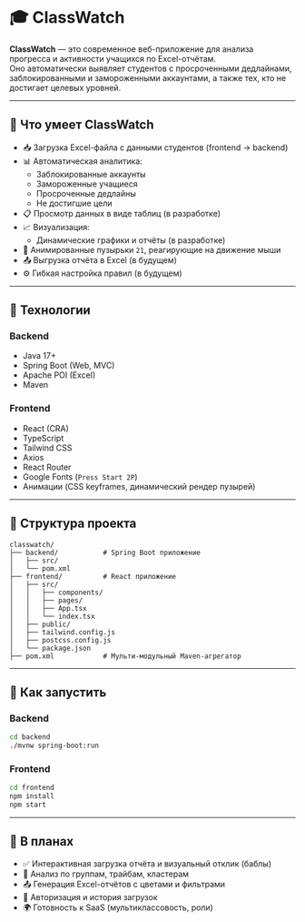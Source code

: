 
# 🎓 ClassWatch

**ClassWatch** — это современное веб-приложение для анализа прогресса и активности учащихся по Excel-отчётам.  
Оно автоматически выявляет студентов с просроченными дедлайнами, заблокированными и замороженными аккаунтами, а также тех, кто не достигает целевых уровней.

---

## 🚀 Что умеет ClassWatch

- 📥 Загрузка Excel-файла с данными студентов (frontend → backend)
- 📊 Автоматическая аналитика:
  - Заблокированные аккаунты
  - Замороженные учащиеся
  - Просроченные дедлайны
  - Не достигшие цели
- 📋 Просмотр данных в виде таблиц (в разработке)
- 📈 Визуализация:
  - Динамические графики и отчёты (в разработке)
- 🫧 Анимированные пузырьки `21`, реагирующие на движение мыши
- 📤 Выгрузка отчёта в Excel (в будущем)
- ⚙️ Гибкая настройка правил (в будущем)

---

## 🧠 Технологии

### Backend
- Java 17+
- Spring Boot (Web, MVC)
- Apache POI (Excel)
- Maven

### Frontend
- React (CRA)
- TypeScript
- Tailwind CSS
- Axios
- React Router
- Google Fonts (`Press Start 2P`)
- Анимации (CSS keyframes, динамический рендер пузырей)

---

## 📂 Структура проекта

```
classwatch/
├── backend/           # Spring Boot приложение
│   ├── src/
│   └── pom.xml
├── frontend/          # React приложение
│   ├── src/
│   │   ├── components/
│   │   ├── pages/
│   │   ├── App.tsx
│   │   └── index.tsx
│   ├── public/
│   ├── tailwind.config.js
│   ├── postcss.config.js
│   └── package.json
├── pom.xml            # Мульти-модульный Maven-агрегатор
```

---

## 🧪 Как запустить

### Backend
```bash
cd backend
./mvnw spring-boot:run
```

### Frontend
```bash
cd frontend
npm install
npm start
```

---

## 🔭 В планах

- ✅ Интерактивная загрузка отчёта и визуальный отклик (баблы)
- 🧠 Анализ по группам, трайбам, кластерам
- 📤 Генерация Excel-отчётов с цветами и фильтрами
- 🔐 Авторизация и история загрузок
- 🌍 Готовность к SaaS (мультиклассовость, роли)

